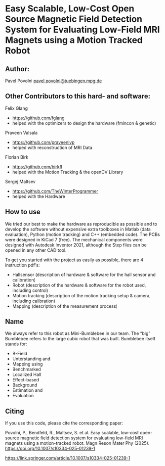 # Easy Scalable, Low-Cost Open Source Magnetic Field Detection System for Evaluating Low-Field MRI Magnets using a Motion Tracked Robot

## Author:
Pavel Povolni <pavel.povolni@tuebingen.mpg.de>

## Other Contributors to this hard- and software:
Felix Glang
  *  https://github.com/fglang
  * helped with the optimizers to design the hardware (fmincon & genetic)

Praveen Valsala
  * https://github.com/praveenivp
  * helped with reconstruction of MRI Data

Florian Birk
  * https://github.com/birkfl
  * helped with the Motion Tracking & the openCV Library

Sergej Maltsev
  * https://github.com/TheWinterProgrammer
  * helped with the Hardware 

## How to use

We tried our best to make the hardware as reproducible as possible and to develop the software without expensive extra toolboxes in Matlab (data evaluation), Python (motion tracking) and C++ (embedded code).
The PCBs were designed in KiCad 7 (free).
The mechanical components were designed with Autodesk Inventor 2021, although the Step files can be opened in any other CAD tool.

To get you started with the project as easily as possible, there are 4 instruction pdf's:
* Hallsensor (description of hardware & software for the hall sensor and calibration)
* Robot (description of the hardware & software for the robot used, including control)
* Motion tracking (description of the motion tracking setup & camera, including calibration)
* Mapping (description of the measurement process)

## Name
We always refer to this robot as Mini-Bumblebee in our team. The “big” Bumblebee refers to the large cubic robot that was built. Bumblebee itself stands for:
* B-Field
* Unterstanding and
* Mapping using
* Benchmarked
* Localized Hall
* Effect-based 
* Background
* Estimation and
* Evaluation

## Citing

If you use this code, please cite the corresponding paper:

Povolni, P., Bendfeld, R., Maltsev, S. et al. Easy scalable, low-cost open-source magnetic field detection system for evaluating low-field MRI magnets using a motion-tracked robot. Magn Reson Mater Phy (2025). https://doi.org/10.1007/s10334-025-01239-1

https://link.springer.com/article/10.1007/s10334-025-01239-1
